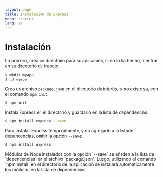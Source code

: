 ```yaml
---
layout: page
title: Instalación de Express
menu: starter
lang: es
---
```


# Instalación

Lo primero, crea un directorio para su aplicación, si no lo ha hecho, y entrar en su directorio de trabajo.

~~~sh
$ mkdir myapp
$ cd myapp
~~~

Crea un archivo `package.json` en el directorio de interés, si no existe ya, con el comando `npm init`.

~~~sh
$ npm init
~~~

Instala Express en el directorio y guardarlo en la lista de dependencias:

~~~sh
$ npm install express --save
~~~

Para instalar Express temporalmente, y no agregarlo a la listade dependencias, omitir la opción `--save`:

~~~sh
$ npm install express
~~~

<div class="doc-box doc-info" markdown="1">
Módulos de Node instalados con la opción `--save` se añaden a la lista de `dependencias` en el archivo `package.json`.
Luego, utilizando el comando `npm install` en el directorio de la aplicación se instalará automáticamente los módulos en la lista de dependencias.
</div>
